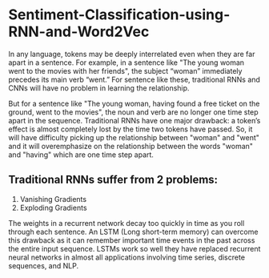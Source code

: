 # Sentiment-Classification-using-RNN-and-Word2Vec

In any language, tokens may be deeply interrelated even when they are far apart in a sentence. 
For example, in a sentence like "The young woman went to the movies with her friends", the subject “woman” immediately precedes its main verb “went.” For sentence like these, traditional RNNs and CNNs will have no problem in learning the relationship.

But for a sentence like "The young woman, having found a free ticket on the ground, went to the movies", the noun and verb are no longer one
time step apart in the sequence. Traditional RNNs have one major drawback: a token’s effect is almost completely lost by the time two tokens
have passed. So, it will have difficulty picking up the relationship between "woman" and "went" and it will overemphasize on the relationship
between the words "woman" and "having" which are one time step apart.

## Traditional RNNs suffer from 2 problems:
1. Vanishing Gradients
2. Exploding Gradients

The weights in a recurrent network decay too quickly in time as you roll through each sentence.
An LSTM (Long short-term memory) can overcome this drawback as it can remember important time events in the past across the entire input
sequence. LSTMs work so well they have replaced recurrent neural networks in almost all applications involving time series, discrete
sequences, and NLP.
